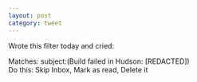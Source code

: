 ```yaml
---
layout: post
category: tweet
---
```

Wrote this filter today and cried:  
  
Matches: subject:(Build failed in Hudson: [REDACTED])  
Do this: Skip Inbox, Mark as read, Delete it
